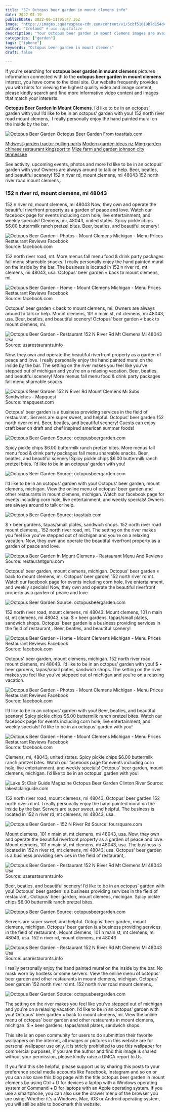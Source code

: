 ```yaml
---
title: "37+ Octopus beer garden in mount clemens info"
date: 2022-01-19
publishDate: 2022-06-11T05:47:36Z
image: "https://images.squarespace-cdn.com/content/v1/5cbf51019b7d154d49ec52b8/1563480567697-MNCRSKS23V419ZYEWQR3/AR7I3322_1.jpg?format=1000w"
author: "Ireland" # use capitalize
description: "Your Octopus beer garden in mount clemens images are available in this site. Octopus beer garden in mount clemens are a topic that is being searched for and liked by netizens now. You can Find and Download the Octopus beer garden in mount clemens files here. Download all royalty-free photos and vectors."
categories: ["garden"]
tags: ["iphone"]
keywords: "Octopus beer garden in mount clemens"
draft: false

---
```


If you're searching for **octopus beer garden in mount clemens** pictures information connected with to the **octopus beer garden in mount clemens** interest, you have come to the ideal  site.  Our website frequently  provides you with  hints  for viewing  the highest  quality video and image  content, please kindly search and find more informative video content and images  that match your interests.

**Octopus Beer Garden In Mount Clemens**. I’d like to be in an octopus’ garden with you! I’d like to be in an octopus’ garden with you! 152 north river road mount clemens,. I really personally enjoy the hand painted mural on the inside by the bar.

![Octopus Beer Garden](https://toasttab.s3.amazonaws.com/restaurants/restaurant-27971000000000000/banner_1618948258.jpg "Octopus Beer Garden")
Octopus Beer Garden From toasttab.com

[Midwest garden tractor pulling parts](/midwest-garden-tractor-pulling-parts/)
[Modern garden ideas nz](/modern-garden-ideas-nz/)
[Ming garden chinese restaurant kingsport tn](/ming-garden-chinese-restaurant-kingsport-tn/)
[Mize farm and garden johnson city tennessee](/mize-farm-and-garden-johnson-city-tennessee/)

See activity, upcoming events, photos and more I’d like to be in an octopus’ garden with you! Owners are always around to talk or help. Beer, beatles, and beautiful scenery! 152 n river rd, mount clemens, mi 48043 152 north river road mount clemens,.

### 152 n river rd, mount clemens, mi 48043

152 n river rd, mount clemens, mi 48043 Now, they own and operate the beautiful riverfront property as a garden of peace and love. Watch our facebook page for events including corn hole, live entertainment, and weekly specials! Clemens, mi, 48043, united states. Spicy pickle chips $6.00 buttermilk ranch pretzel bites. Beer, beatles, and beautiful scenery!


![Octopus Beer Garden - Photos - Mount Clemens Michigan - Menu Prices Restaurant Reviews Facebook](https://lookaside.fbsbx.com/lookaside/crawler/media/?media_id=811784009482379 "Octopus Beer Garden - Photos - Mount Clemens Michigan - Menu Prices Restaurant Reviews Facebook")
Source: facebook.com

152 north river road, mt. More menus fall menu food &amp; drink party packages fall menu shareable snacks. I really personally enjoy the hand painted mural on the inside by the bar. The business is located in 152 n river rd, mt clemens, mi 48043, usa. Octopus&#039; beer garden « back to mount clemens, mi.

![Octopus Beer Garden - Home - Mount Clemens Michigan - Menu Prices Restaurant Reviews Facebook](https://lookaside.fbsbx.com/lookaside/crawler/media/?media_id=849645432362903 "Octopus Beer Garden - Home - Mount Clemens Michigan - Menu Prices Restaurant Reviews Facebook")
Source: facebook.com

Octopus&#039; beer garden « back to mount clemens, mi. Owners are always around to talk or help. Mount clemens, 101 n main st, mt clemens, mi 48043, usa. Beer, beatles, and beautiful scenery! Octopus&#039; beer garden « back to mount clemens, mi.

![Octopus Beer Garden - Restaurant 152 N River Rd Mt Clemens Mi 48043 Usa](https://cdn.usarestaurants.info/assets/uploads/e72dcfeaa97d98bccd8d6cfce44b6ba6_-united-states-michigan-macomb-county-mount-clemens-octopus-beer-garden-586-221-1531htm.jpg "Octopus Beer Garden - Restaurant 152 N River Rd Mt Clemens Mi 48043 Usa")
Source: usarestaurants.info

Now, they own and operate the beautiful riverfront property as a garden of peace and love. I really personally enjoy the hand painted mural on the inside by the bar. The setting on the river makes you feel like you&#039;ve stepped out of michigan and you&#039;re on a relaxing vacation. Beer, beatles, and beautiful scenery! More menus fall menu food &amp; drink party packages fall menu shareable snacks.

![Octopus Beer Garden 152 N River Rd Mount Clemens Mi Subs Sandwiches - Mapquest](https://s3-media0.fl.yelpcdn.com/bphoto/9SMawIkjrpCUurUM-xA0vQ/l.jpg "Octopus Beer Garden 152 N River Rd Mount Clemens Mi Subs Sandwiches - Mapquest")
Source: mapquest.com

Octopus&#039; beer garden is a business providing services in the field of restaurant,. Servers are super sweet, and helpful. Octopus’ beer garden 152 north river rd mt. Beer, beatles, and beautiful scenery! Guests can enjoy craft beer on draft and chef inspired american summer foods!

![Octopus Beer Garden](https://images.squarespace-cdn.com/content/v1/5cbf51019b7d154d49ec52b8/1563480567358-45ER240BMLDSLZ56AAX0/AR7I3340_1.jpg "Octopus Beer Garden")
Source: octopusbeergarden.com

Spicy pickle chips $6.00 buttermilk ranch pretzel bites. More menus fall menu food &amp; drink party packages fall menu shareable snacks. Beer, beatles, and beautiful scenery! Spicy pickle chips $6.00 buttermilk ranch pretzel bites. I’d like to be in an octopus’ garden with you!

![Octopus Beer Garden](https://images.squarespace-cdn.com/content/v1/5cbf51019b7d154d49ec52b8/1563480569945-A2ST15793SZR3Q278H6Z/2B6A0191_1.jpg?format=1000w "Octopus Beer Garden")
Source: octopusbeergarden.com

I’d like to be in an octopus’ garden with you! Octopus&#039; beer garden, mount clemens, michigan. View the online menu of octopus&#039; beer garden and other restaurants in mount clemens, michigan. Watch our facebook page for events including corn hole, live entertainment, and weekly specials! Owners are always around to talk or help.

![Octopus Beer Garden](https://toasttab.s3.amazonaws.com/restaurants/restaurant-27971000000000000/banner_1618948258.jpg "Octopus Beer Garden")
Source: toasttab.com

$ • beer gardens, tapas/small plates, sandwich shops. 152 north river road mount clemens,. 152 north river road, mt. The setting on the river makes you feel like you&#039;ve stepped out of michigan and you&#039;re on a relaxing vacation. Now, they own and operate the beautiful riverfront property as a garden of peace and love.

![Octopus Beer Garden In Mount Clemens - Restaurant Menu And Reviews](https://10619-2.s.cdn12.com/rests/original/348_509584535.jpg "Octopus Beer Garden In Mount Clemens - Restaurant Menu And Reviews")
Source: restaurantguru.com

Octopus&#039; beer garden, mount clemens, michigan. Octopus&#039; beer garden « back to mount clemens, mi. Octopus’ beer garden 152 north river rd mt. Watch our facebook page for events including corn hole, live entertainment, and weekly specials! Now, they own and operate the beautiful riverfront property as a garden of peace and love.

![Octopus Beer Garden](https://images.squarespace-cdn.com/content/v1/5cbf51019b7d154d49ec52b8/1563480574854-M0IMQI3O71UMNMQLGDG4/2B6A0037_1.jpg "Octopus Beer Garden")
Source: octopusbeergarden.com

152 north river road, mount clemens, mi 48043. Mount clemens, 101 n main st, mt clemens, mi 48043, usa. $ • beer gardens, tapas/small plates, sandwich shops. Octopus&#039; beer garden is a business providing services in the field of restaurant,. Beer, beatles, and beautiful scenery!

![Octopus Beer Garden - Home - Mount Clemens Michigan - Menu Prices Restaurant Reviews Facebook](https://lookaside.fbsbx.com/lookaside/crawler/media/?media_id=836318637028916 "Octopus Beer Garden - Home - Mount Clemens Michigan - Menu Prices Restaurant Reviews Facebook")
Source: facebook.com

Octopus&#039; beer garden, mount clemens, michigan. 152 north river road, mount clemens, mi 48043. I’d like to be in an octopus’ garden with you! $ • beer gardens, tapas/small plates, sandwich shops. The setting on the river makes you feel like you&#039;ve stepped out of michigan and you&#039;re on a relaxing vacation.

![Octopus Beer Garden - Photos - Mount Clemens Michigan - Menu Prices Restaurant Reviews Facebook](https://lookaside.fbsbx.com/lookaside/crawler/media/?media_id=799351170725663 "Octopus Beer Garden - Photos - Mount Clemens Michigan - Menu Prices Restaurant Reviews Facebook")
Source: facebook.com

I’d like to be in an octopus’ garden with you! Beer, beatles, and beautiful scenery! Spicy pickle chips $6.00 buttermilk ranch pretzel bites. Watch our facebook page for events including corn hole, live entertainment, and weekly specials! I’d like to be in an octopus’ garden with you!

![Octopus Beer Garden - Home - Mount Clemens Michigan - Menu Prices Restaurant Reviews Facebook](https://lookaside.fbsbx.com/lookaside/crawler/media/?media_id=811783196149127 "Octopus Beer Garden - Home - Mount Clemens Michigan - Menu Prices Restaurant Reviews Facebook")
Source: facebook.com

Clemens, mi, 48043, united states. Spicy pickle chips $6.00 buttermilk ranch pretzel bites. Watch our facebook page for events including corn hole, live entertainment, and weekly specials! Octopus&#039; beer garden, mount clemens, michigan. I’d like to be in an octopus’ garden with you!

![Lake St Clair Guide Magazine Octopus Beer Garden Clinton River](https://p4udo15wzj41k1qx323brgoj-wpengine.netdna-ssl.com/wp-content/uploads/2020/01/octopus-beer-garden-food.jpg "Lake St Clair Guide Magazine Octopus Beer Garden Clinton River")
Source: lakestclairguide.com

152 north river road, mount clemens, mi 48043. Octopus’ beer garden 152 north river rd mt. I really personally enjoy the hand painted mural on the inside by the bar. Servers are super sweet, and helpful. The business is located in 152 n river rd, mt clemens, mi 48043, usa.

![Octopus Beer Garden - 152 N River Rd](https://fastly.4sqi.net/img/general/600x600/2408814_4kG2KaK9OGTFv3HL_W0Vbw9LIWvuc_JVXp1BKHVn0Hw.jpg "Octopus Beer Garden - 152 N River Rd")
Source: foursquare.com

Mount clemens, 101 n main st, mt clemens, mi 48043, usa. Now, they own and operate the beautiful riverfront property as a garden of peace and love. Mount clemens, 101 n main st, mt clemens, mi 48043, usa. The business is located in 152 n river rd, mt clemens, mi 48043, usa. Octopus&#039; beer garden is a business providing services in the field of restaurant,.

![Octopus Beer Garden - Restaurant 152 N River Rd Mt Clemens Mi 48043 Usa](https://cdn.usarestaurants.info/assets/uploads/a9715482f9c0938da1d36dbbff8f9273_-united-states-michigan-macomb-county-mount-clemens-octopus-beer-garden-586-493-9551htm.jpg "Octopus Beer Garden - Restaurant 152 N River Rd Mt Clemens Mi 48043 Usa")
Source: usarestaurants.info

Beer, beatles, and beautiful scenery! I’d like to be in an octopus’ garden with you! Octopus&#039; beer garden is a business providing services in the field of restaurant,. Octopus&#039; beer garden, mount clemens, michigan. Spicy pickle chips $6.00 buttermilk ranch pretzel bites.

![Octopus Beer Garden](https://images.squarespace-cdn.com/content/v1/5cbf51019b7d154d49ec52b8/1563480565561-TZPZBRRN6W0QUQ781OO7/AR7I3531_1.jpg?format=1000w "Octopus Beer Garden")
Source: octopusbeergarden.com

Servers are super sweet, and helpful. Octopus&#039; beer garden, mount clemens, michigan. Octopus&#039; beer garden is a business providing services in the field of restaurant,. Mount clemens, 101 n main st, mt clemens, mi 48043, usa. 152 n river rd, mount clemens, mi 48043

![Octopus Beer Garden - Restaurant 152 N River Rd Mt Clemens Mi 48043 Usa](https://cdn.usarestaurants.info/assets/uploads/764b83d0ca430c8889eda1eac1355d63_-united-states-michigan-macomb-county-mount-clemens-octopus-beer-garden-586-493-9551htm.jpg "Octopus Beer Garden - Restaurant 152 N River Rd Mt Clemens Mi 48043 Usa")
Source: usarestaurants.info

I really personally enjoy the hand painted mural on the inside by the bar. No mask worn by hostess or some servers. View the online menu of octopus&#039; beer garden and other restaurants in mount clemens, michigan. Octopus’ beer garden 152 north river rd mt. 152 north river road mount clemens,.

![Octopus Beer Garden](https://images.squarespace-cdn.com/content/v1/5cbf51019b7d154d49ec52b8/1563480567697-MNCRSKS23V419ZYEWQR3/AR7I3322_1.jpg?format=1000w "Octopus Beer Garden")
Source: octopusbeergarden.com

The setting on the river makes you feel like you&#039;ve stepped out of michigan and you&#039;re on a relaxing vacation. I’d like to be in an octopus’ garden with you! Octopus&#039; beer garden « back to mount clemens, mi. View the online menu of octopus&#039; beer garden and other restaurants in mount clemens, michigan. $ • beer gardens, tapas/small plates, sandwich shops.

This site is an open community for users to do submittion their favorite wallpapers on the internet, all images or pictures in this website are for personal wallpaper use only, it is stricly prohibited to use this wallpaper for commercial purposes, if you are the author and find this image is shared without your permission, please kindly raise a DMCA report to Us.

If you find this site helpful, please support us by sharing this posts to your preference social media accounts like Facebook, Instagram and so on or you can also save this blog page with the title octopus beer garden in mount clemens by using Ctrl + D for devices a laptop with a Windows operating system or Command + D for laptops with an Apple operating system. If you use a smartphone, you can also use the drawer menu of the browser you are using. Whether it's a Windows, Mac, iOS or Android operating system, you will still be able to bookmark this website.
